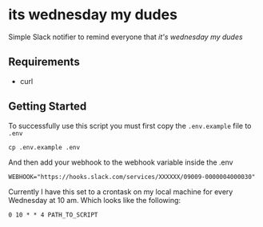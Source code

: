 # its wednesday my dudes
Simple Slack notifier to remind everyone that *it's wednesday my dudes*

## Requirements
- curl

## Getting Started
To successfully use this script you must first copy the `.env.example` file to `.env` 
```
cp .env.example .env
```
And then add your webhook to the webhook variable inside the .env
```
WEBHOOK="https://hooks.slack.com/services/XXXXXX/09009-0000004000030"
```
Currently I have this set to a crontask on my local machine for every Wednesday at 10 am. Which looks like the following:
```
0 10 * * 4 PATH_TO_SCRIPT
```
